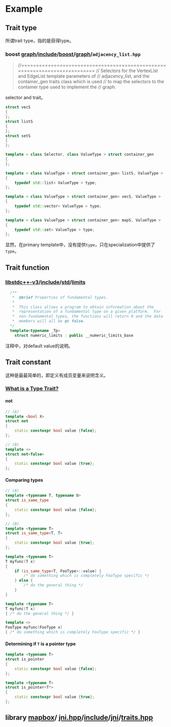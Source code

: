 # Example

## Trait type

所谓trait type，指的是获得type。

### boost [graph](https://github.com/boostorg/graph)/[include](https://github.com/boostorg/graph/tree/develop/include)/[boost](https://github.com/boostorg/graph/tree/develop/include/boost)/[graph](https://github.com/boostorg/graph/tree/develop/include/boost/graph)/`adjacency_list.hpp`

> //===========================================================================
> // Selectors for the VertexList and EdgeList template parameters of
> // adjacency_list, and the container_gen traits class which is used
> // to map the selectors to the container type used to implement the
> // graph.

selector and trait。

```c++
struct vecS
{
};
struct listS
{
};
struct setS
{
};

template < class Selector, class ValueType > struct container_gen
{
};

template < class ValueType > struct container_gen< listS, ValueType >
{
    typedef std::list< ValueType > type;
};

template < class ValueType > struct container_gen< vecS, ValueType >
{
    typedef std::vector< ValueType > type;
};

template < class ValueType > struct container_gen< mapS, ValueType >
{
    typedef std::set< ValueType > type;
};

```

显然，在primary template中，没有提供`type`，只在specialization中提供了`type`。



## Trait function



### [libstdc++-v3](https://code.woboq.org/gcc/libstdc++-v3/)/[include](https://code.woboq.org/gcc/libstdc++-v3/include/)/[std](https://code.woboq.org/gcc/libstdc++-v3/include/std/)/[limits](https://code.woboq.org/gcc/libstdc++-v3/include/std/limits.html)

```c++
  /**
   *  @brief Properties of fundamental types.
   *
   *  This class allows a program to obtain information about the
   *  representation of a fundamental type on a given platform.  For
   *  non-fundamental types, the functions will return 0 and the data
   *  members will all be @c false.
  */
  template<typename _Tp>
    struct numeric_limits : public __numeric_limits_base
```

注释中，对default value的说明。

## Trait constant

这种是最最简单的，即定义有成员变量来说明含义。

### [What is a Type Trait?](https://blog.galowicz.de/2016/02/18/what_is_a_type_trait/)

#### not

```c++
// (A)
template <bool X>
struct not
{
    static constexpr bool value {false};
};

// (B)
template <>
struct not<false>
{
    static constexpr bool value {true};
};
```

#### Comparing types

```c++
// (A)
template <typename T, typename U>
struct is_same_type
{
    static constexpr bool value {false};
};

// (B)
template <typename T>
struct is_same_type<T, T>
{
    static constexpr bool value {true};
};

template <typename T>
T myfunc(T x)
{
    if (is_same_type<T, FooType>::value) {
        /* do something which is completely FooType specific */
    } else {
        /* do the general thing */
    }
}
```

```c++
template <typename T>
T myfunc(T x)
{ /* do the general thing */ }

template <>
FooType myfunc(FooType x)
{ /* do something which is completely FooType specific */ }
```

#### Determining if `T` is a pointer type

```c++
template <typename T>
struct is_pointer
{
    static constexpr bool value {false};
};

template <typename T>
struct is_pointer<T*>
{
    static constexpr bool value {true};
};
```





## library [mapbox](https://github.com/mapbox)/ [jni.hpp](https://github.com/mapbox/jni.hpp)/[include](https://github.com/mapbox/jni.hpp/tree/master/include)/[jni](https://github.com/mapbox/jni.hpp/tree/master/include/jni)/[**traits.hpp**](https://github.com/mapbox/jni.hpp/blob/master/include/jni/traits.hpp)

